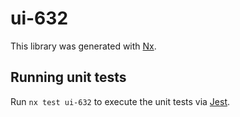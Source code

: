 # ui-632

This library was generated with [Nx](https://nx.dev).

## Running unit tests

Run `nx test ui-632` to execute the unit tests via [Jest](https://jestjs.io).
